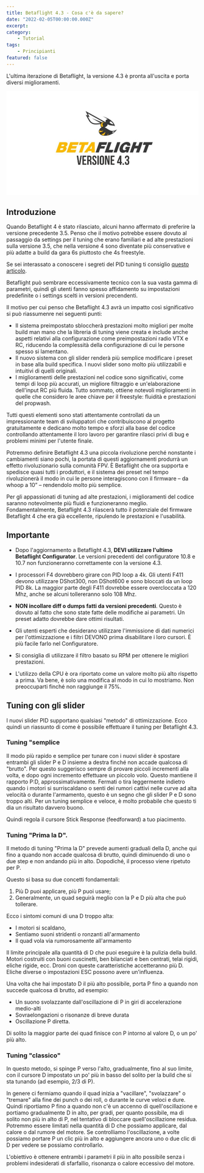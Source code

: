 ```yaml
---
title: Betaflight 4.3 - Cosa c'è da sapere?
date: "2022-02-05T00:00:00.000Z"
excerpt: 
category:
    - Tutorial
tags: 
    - Principianti
featured: false
---
```


L'ultima iterazione di Betaflight, la versione 4.3 è pronta all'uscita e porta diversi miglioramenti.

![Betaflight Logo](./bf_logo.png)

## Introduzione

Quando Betaflight 4 è stato rilasciato, alcuni hanno affermato di preferire la versione precedente 3.5. Penso che il motivo potrebbe essere dovuto al passaggio da settings per il tuning che erano familiari e ad alte prestazioni sulla versione 3.5, che nella versione 4 sono diventate più conservative e più adatte a build da gara 6s piuttosto che 4s freestyle.

Se sei interassato a conoscere i segreti del PID tuning ti consiglio [questo articolo](https://lucafpv.com/come-tunare-pid). 

Betaflight può sembrare eccessivamente tecnico con la sua vasta gamma di parametri, quindi gli utenti fanno spesso affidamento su impostazioni predefinite o i settings scelti in versioni precendenti. 

Il motivo per cui penso che Betaflight 4.3 avrà un impatto così significativo si può riassumenre nei seguenti punti:

* Il sistema preimpostato sbloccherà prestazioni molto migliori per molte build man mano che la libreria di tuning viene creata e include anche aspetti relativi alla configurazione come preimpostazioni radio VTX e RC, riducendo la complessità della configurazione di cui le persone spesso si lamentano.
* Il nuovo sistema con gli slider renderà più semplice modificare i preset in base alla build specifica. I nuovi slider sono molto più utilizzabili e intuitivi di quelli originali.
* I miglioramenti delle prestazioni nel codice sono significativi, come tempi di loop più accurati, un migliore filtraggio e un'elaborazione dell'input RC più fluida. Tutto sommato, ottiene notevoli miglioramenti in quelle che considero le aree chiave per il freestyle: fluidità e prestazioni del propwash.

Tutti questi elementi sono stati attentamente controllati da un impressionante team di sviluppatori che contribuiscono al progetto gratuitamente e dedicano molto tempo e sforzi alla base del codice controllando attentamente il loro lavoro per garantire rilasci privi di bug e problemi minimi per l'utente finale.

Potremmo definire Betaflight 4.3 una piccola rivoluzione perché nonstante i cambiamenti siano pochi, la portata di questi aggiornamenti produrrà un effetto rivoluzionario sulla comunità FPV. È Betaflight che ora supporta e spedisce quasi tutti i produttori, e il sistema dei preset nel tempo rivoluzionerà il modo in cui le persone interagiscono con il firmware – da whoop a 10” – rendendolo molto più semplice.

Per gli appassionati di tuning ad alte prestazioni, i miglioramenti del codice saranno notevolmente più fluidi e funzioneranno meglio. Fondamentalmente, Betaflight 4.3 rilascerà tutto il potenziale del firmware Betaflight 4 che era già eccellente, ripulendo le prestazioni e l'usabilità.

## Importante

- Dopo l'aggiornamento a Betaflight 4.3, **DEVI utilizzare l'ultimo Betaflight Configurator**. Le versioni precedenti del configuratore 10.8 e 10.7 non funzioneranno correttamente con la versione 4.3.

- I processori F4 dovrebbero girare con PID loop a 4k. Gli utenti F411 devono utilizzare DShot300, non DShot600 e sono bloccati da un loop PID 8k. La maggior parte degli F411 dovrebbe essere overcloccata a 120 Mhz, anche se alcuni tollereranno solo 108 Mhz.

- **NON incollare diff o dumps fatti da versioni precedenti**. Questo è dovuto al fatto che sono state fatte delle modifiche ai parametri. Un preset adatto dovrebbe dare ottimi risultati.

- Gli utenti esperti che desiderano utilizzare l'immissione di dati numerici per l'ottimizzazione e i filtri DEVONO prima disabilitare i loro cursori. È più facile farlo nel Configuratore.

- Si consiglia di utilizzare il filtro basato su RPM per ottenere le migliori prestazioni. 

- L'utilizzo della CPU è ora riportato come un valore molto più alto rispetto a prima. Va bene, è solo una modifica al modo in cui lo mostriamo. Non preoccuparti finché non raggiunge il 75%.


## Tuning con gli slider

I nuovi slider PID supportano qualsiasi "metodo" di ottimizzazione. Ecco quindi un riassunto di come è possibile effettuare il tuning per Betaflight 4.3.

### Tuning "semplice
Il modo più rapido e semplice per tunare con i nuovi slider è spostare entrambi gli slider P e D insieme a destra finché non accade qualcosa di "brutto". Per questo suggerisco sempre di provare piccoli incrementi alla volta, e dopo ogni incremento effettuare un piccolo volo. Questo mantiene il rapporto P:D, approssimativamente. Fermati o tira leggermente indietro quando i motori si surriscaldano o senti dei rumori cattivi nelle curve ad alta velocità o durante l'armamento, questo è un segno che gli slider P e D sono troppo alti. Per un tuning semplice e veloce, è molto probabile che questo ti dia un risultato davvero buono.

Quindi regola il cursore Stick Response (feedforward) a tuo piacimento.

### Tuning "Prima la D".
Il metodo di tuning "Prima la D" prevede aumenti graduali della D, anche qui fino a quando non accade qualcosa di brutto, quindi diminuendo di uno o due step e non andando più in alto. Dopodiché, il processo viene ripetuto per P.

Questo si basa su due concetti fondamentali:

1. Più D puoi applicare, più P puoi usare;
2. Generalmente, un quad seguirà meglio con la P e D più alta che può tollerare.

Ecco i sintomi comuni di una D troppo alta:

* I motori si scaldano,
* Sentiamo suoni stridenti o ronzanti all'armamento
* Il quad vola via rumorosamente all'armamento

Il limite principale alla quantità di D che puoi eseguire è la pulizia della build. Motori costruiti con buoni cuscinetti, ben bilanciati e ben centrati, telai rigidi, eliche rigide, ecc. Droni con queste caratteristiche accetteranno più D. Eliche diverse o impostazioni ESC possono avere un'influenza.

Una volta che hai impostato D il più alto possibile, porta P fino a quando non succede qualcosa di brutto, ad esempio:

* Un suono svolazzante dall'oscillazione di P in giri di accelerazione medio-alti
* Sovraelongazioni o risonanze di breve durata
* Oscillazione P diretta.

Di solito la maggior parte dei quad finisce con P intorno al valore D, o un po' più alto.

### Tuning "classico"
In questo metodo, si spinge P verso l'alto, gradualmente, fino al suo limite, con il cursore D impostato un po' più in basso del solito per la build che si sta tunando (ad esempio, 2/3 di P). 

In genere ci fermiamo quando il quad inizia a "vacillare", "svolazzare" o "tremare" alla fine dei punch o dei roll, o durante le curve veloci e dure. Quindi riportiamo P fino a quando non c'è un accenno di quell'oscillazione e portiamo gradualmente D in alto, per gradi, per quanto possibile, ma di solito non più in alto di P, nel tentativo di bloccare quell'oscillazione residua. Potremmo essere limitati nella quantità di D che possiamo applicare, dal calore o dal rumore del motore. Se controlliamo l'oscillazione, a volte possiamo portare P un clic più in alto e aggiungere ancora uno o due clic di D per vedere se possiamo controllarlo.

L'obiettivo è ottenere entrambi i parametri il più in alto possibile senza i problemi indesiderati di sfarfallio, risonanza o calore eccessivo del motore.